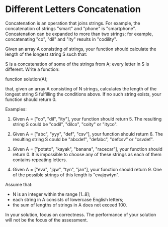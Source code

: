 # Different Letters Concatenation

Concatenation is an operation that joins strings. For example, the concatenation of strings "smart" and "phone" is "smartphone". Concatenation can be expanded to more than two strings; for example, concatenating "co", "dil" and "ity" results in "codility".

Given an array A consisting of strings, your function should calculate the length of the longest string S such that:

S is a concatenation of some of the strings from A;
every letter in S is different.
Write a function:

function solution(A);

that, given an array A consisting of N strings, calculates the length of the longest string S fulfilling the conditions above. If no such string exists, your function should return 0.

Examples:

1. Given A = ["co", "dil", "ity"], your function should return 5. The resulting string S could be "codil", "dilco", "coity" or "ityco".

2. Given A = ["abc", "yyy", "def", "csv"], your function should return 6. The resulting string S could be "abcdef", "defabc", "defcsv" or "csvdef".

3. Given A = ["potato", "kayak", "banana", "racecar"], your function should return 0. It is impossible to choose any of these strings as each of them contains repeating letters.

4. Given A = ["eva", "jqw", "tyn", "jan"], your function should return 9. One of the possible strings of this length is "evajqwtyn".

Assume that:

-   N is an integer within the range [1..8];
-   each string in A consists of lowercase English letters;
-   the sum of lengths of strings in A does not exceed 100.

In your solution, focus on correctness. The performance of your solution will not be the focus of the assessment.
